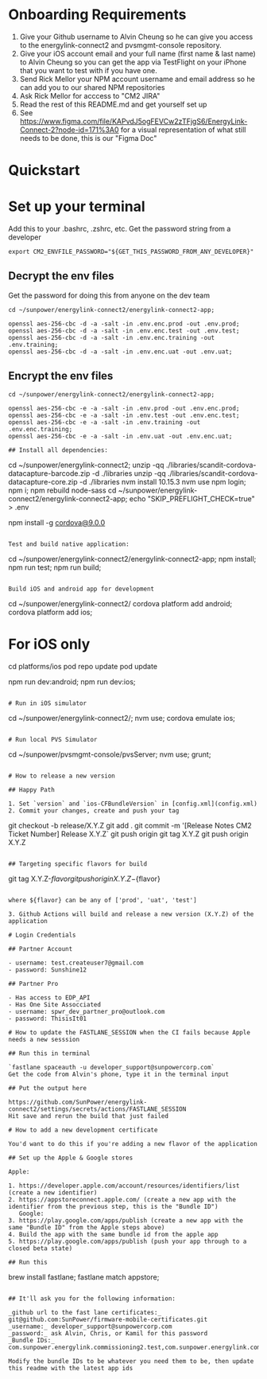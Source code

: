 # Onboarding Requirements

1. Give your Github username to Alvin Cheung so he can give you access to the energylink-connect2 and pvsmgmt-console repository.
2. Give your iOS account email and your full name (first name & last name) to Alvin Cheung so you can get the app via TestFlight on your iPhone that you want to test with if you have one.
3. Send Rick Mellor your NPM account username and email address so he can add you to our shared NPM repositories
4. Ask Rick Mellor for acccess to "CM2 JIRA"
5. Read the rest of this README.md and get yourself set up
6. See https://www.figma.com/file/KAPvdJ5ogFEVCw2zTFjgS6/EnergyLink-Connect-2?node-id=171%3A0 for a visual representation of what still needs to be done, this is our "Figma Doc"

# Quickstart

# Set up your terminal

Add this to your .bashrc, .zshrc, etc.
Get the password string from a developer

```
export CM2_ENVFILE_PASSWORD="${GET_THIS_PASSWORD_FROM_ANY_DEVELOPER}"
```

## Decrypt the env files

Get the password for doing this from anyone on the dev team

```
cd ~/sunpower/energylink-connect2/energylink-connect2-app;

openssl aes-256-cbc -d -a -salt -in .env.enc.prod -out .env.prod;
openssl aes-256-cbc -d -a -salt -in .env.enc.test -out .env.test;
openssl aes-256-cbc -d -a -salt -in .env.enc.training -out .env.training;
openssl aes-256-cbc -d -a -salt -in .env.enc.uat -out .env.uat;

```

## Encrypt the env files

```
cd ~/sunpower/energylink-connect2/energylink-connect2-app;

openssl aes-256-cbc -e -a -salt -in .env.prod -out .env.enc.prod;
openssl aes-256-cbc -e -a -salt -in .env.test -out .env.enc.test;
openssl aes-256-cbc -e -a -salt -in .env.training -out .env.enc.training;
openssl aes-256-cbc -e -a -salt -in .env.uat -out .env.enc.uat;

## Install all dependencies:

```

cd ~/sunpower/energylink-connect2;
unzip -qq ./libraries/scandit-cordova-datacapture-barcode.zip -d ./libraries
unzip -qq ./libraries/scandit-cordova-datacapture-core.zip -d ./libraries
nvm install 10.15.3
nvm use
npm login;
npm i;
npm rebuild node-sass
cd ~/sunpower/energylink-connect2/energylink-connect2-app;
echo "SKIP_PREFLIGHT_CHECK=true" > .env

npm install -g cordova@9.0.0
```

Test and build native application:

```

cd ~/sunpower/energylink-connect2/energylink-connect2-app;
npm install;
npm run test;
npm run build;

```

Build iOS and android app for development

```

cd ~/sunpower/energylink-connect2/
cordova platform add android;
cordova platform add ios;

# For iOS only

cd platforms/ios
pod repo update
pod update

npm run dev:android;
npm run dev:ios;

```

# Run in iOS simulator

```

cd ~/sunpower/energylink-connect2/;
nvm use;
cordova emulate ios;

```

# Run local PVS Simulator

```

cd ~/sunpower/pvsmgmt-console/pvsServer;
nvm use;
grunt;

```

# How to release a new version

## Happy Path

1. Set `version` and `ios-CFBundleVersion` in [config.xml](config.xml)
2. Commit your changes, create and push your tag

```

git checkout -b release/X.Y.Z
git add .
git commit -m '[Release Notes CM2 Ticket Number] Release X.Y.Z`
git push origin
git tag X.Y.Z
git push origin X.Y.Z

```

## Targeting specific flavors for build

```

git tag X.Y.Z-${flavor}
git push origin X.Y.Z-${flavor}

```

where ${flavor} can be any of ['prod', 'uat', 'test']

3. Github Actions will build and release a new version (X.Y.Z) of the application

# Login Credentials

## Partner Account

- username: test.createuser7@gmail.com
- password: Sunshine12

## Partner Pro

- Has access to EDP_API
- Has One Site Assocciated
- username: spwr_dev_partner_pro@outlook.com
- password: ThisisIt01

# How to update the FASTLANE_SESSION when the CI fails because Apple needs a new sesssion

## Run this in terminal

`fastlane spaceauth -u developer_support@sunpowercorp.com`
Get the code from Alvin's phone, type it in the terminal input

## Put the output here

https://github.com/SunPower/energylink-connect2/settings/secrets/actions/FASTLANE_SESSION
Hit save and rerun the build that just failed

# How to add a new development certificate

You'd want to do this if you're adding a new flavor of the application

## Set up the Apple & Google stores

Apple:

1. https://developer.apple.com/account/resources/identifiers/list (create a new identifier)
2. https://appstoreconnect.apple.com/ (create a new app with the identifier from the previous step, this is the "Bundle ID")
   Google:
3. https://play.google.com/apps/publish (create a new app with the same "Bundle ID" from the Apple steps above)
4. Build the app with the same bundle id from the apple app
5. https://play.google.com/apps/publish (push your app through to a closed beta state)

## Run this

```

brew install fastlane;
fastlane match appstore;

```

## It'll ask you for the following information:

_github url to the fast lane certificates:_ git@github.com:SunPower/firmware-mobile-certificates.git
_username:_ developer_support@sunpowercorp.com
_password:_ ask Alvin, Chris, or Kamil for this password
_Bundle IDs:_ com.sunpower.energylink.commissioning2.test,com.sunpower.energylink.commissioning2.prod,com.sunpower.energylink.commissioning2.training,com.sunpower.energylink.commissioning2

Modify the bundle IDs to be whatever you need them to be, then update this readme with the latest app ids
```

